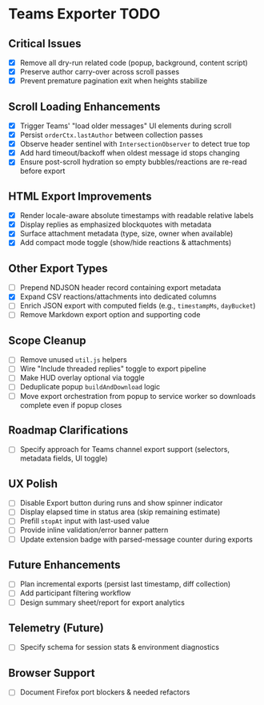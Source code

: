 # Teams Exporter TODO

## Critical Issues
- [x] Remove all dry-run related code (popup, background, content script)
- [x] Preserve author carry-over across scroll passes
- [x] Prevent premature pagination exit when heights stabilize

## Scroll Loading Enhancements
- [x] Trigger Teams' "load older messages" UI elements during scroll
- [x] Persist `orderCtx.lastAuthor` between collection passes
- [x] Observe header sentinel with `IntersectionObserver` to detect true top
- [x] Add hard timeout/backoff when oldest message id stops changing
- [x] Ensure post-scroll hydration so empty bubbles/reactions are re-read before export

## HTML Export Improvements
- [x] Render locale-aware absolute timestamps with readable relative labels
- [x] Display replies as emphasized blockquotes with metadata
- [x] Surface attachment metadata (type, size, owner when available)
- [x] Add compact mode toggle (show/hide reactions & attachments)

## Other Export Types
- [ ] Prepend NDJSON header record containing export metadata
- [x] Expand CSV reactions/attachments into dedicated columns
- [ ] Enrich JSON export with computed fields (e.g., `timestampMs`, `dayBucket`)
- [ ] Remove Markdown export option and supporting code

## Scope Cleanup
- [ ] Remove unused `util.js` helpers
- [ ] Wire "Include threaded replies" toggle to export pipeline
- [ ] Make HUD overlay optional via toggle
- [ ] Deduplicate popup `buildAndDownload` logic
- [ ] Move export orchestration from popup to service worker so downloads complete even if popup closes

## Roadmap Clarifications
- [ ] Specify approach for Teams channel export support (selectors, metadata fields, UI toggle)

## UX Polish
- [ ] Disable Export button during runs and show spinner indicator
- [ ] Display elapsed time in status area (skip remaining estimate)
- [ ] Prefill `stopAt` input with last-used value
- [ ] Provide inline validation/error banner pattern
- [ ] Update extension badge with parsed-message counter during exports

## Future Enhancements
- [ ] Plan incremental exports (persist last timestamp, diff collection)
- [ ] Add participant filtering workflow
- [ ] Design summary sheet/report for export analytics

## Telemetry (Future)
- [ ] Specify schema for session stats & environment diagnostics

## Browser Support
- [ ] Document Firefox port blockers & needed refactors
